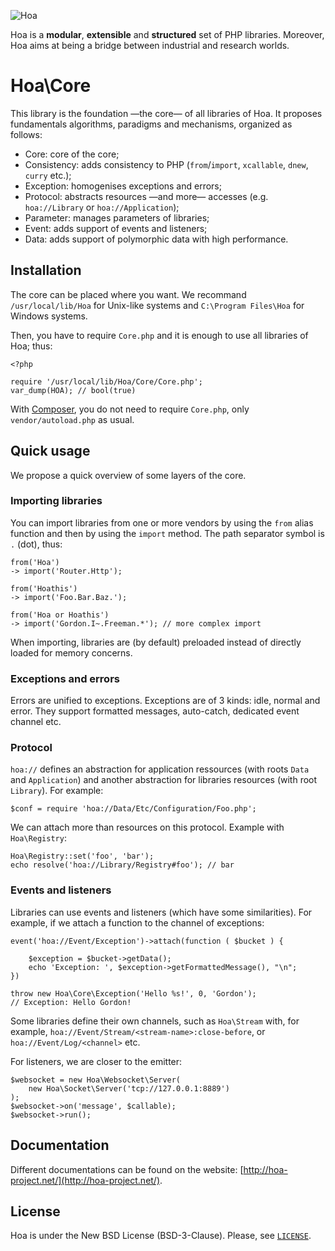 ![Hoa](http://static.hoa-project.net/Image/Hoa_small.png)

Hoa is a **modular**, **extensible** and **structured** set of PHP libraries.
Moreover, Hoa aims at being a bridge between industrial and research worlds.

# Hoa\Core

This library is the foundation —the core— of all libraries of Hoa. It proposes
fundamentals algorithms, paradigms and mechanisms, organized as follows:

  * Core: core of the core;
  * Consistency: adds consistency to PHP (`from`/`import`, `xcallable`, `dnew`,
    `curry` etc.);
  * Exception: homogenises exceptions and errors; 
  * Protocol: abstracts resources —and more— accesses (e.g. `hoa://Library` or
    `hoa://Application`);
  * Parameter: manages parameters of libraries;
  * Event: adds support of events and listeners;
  * Data: adds support of polymorphic data with high performance.

## Installation

The core can be placed where you want. We recommand `/usr/local/lib/Hoa` for
Unix-like systems and `C:\Program Files\Hoa` for Windows systems.

Then, you have to require `Core.php` and it is enough to use all libraries of
Hoa; thus:

    <?php

    require '/usr/local/lib/Hoa/Core/Core.php';
    var_dump(HOA); // bool(true)

With [Composer](https://getcomposer.org/), you do not need to require
`Core.php`, only `vendor/autoload.php` as usual.


## Quick usage

We propose a quick overview of some layers of the core.

### Importing libraries

You can import libraries from one or more vendors by using the `from` alias
function and then by using the `import` method. The path separator symbol is `.`
(dot), thus:

    from('Hoa')
    -> import('Router.Http');

    from('Hoathis')
    -> import('Foo.Bar.Baz.');

    from('Hoa or Hoathis')
    -> import('Gordon.I~.Freeman.*'); // more complex import

When importing, libraries are (by default) preloaded instead of directly loaded
for memory concerns.

### Exceptions and errors

Errors are unified to exceptions. Exceptions are of 3 kinds: idle, normal and
error. They support formatted messages, auto-catch, dedicated event channel etc.

### Protocol

`hoa://` defines an abstraction for application ressources (with roots `Data`
and `Application`) and another abstraction for libraries resources (with root
`Library`). For example:

    $conf = require 'hoa://Data/Etc/Configuration/Foo.php';

We can attach more than resources on this protocol. Example with `Hoa\Registry`:

    Hoa\Registry::set('foo', 'bar');
    echo resolve('hoa://Library/Registry#foo'); // bar

### Events and listeners

Libraries can use events and listeners (which have some similarities). For
example, if we attach a function to the channel of exceptions:

    event('hoa://Event/Exception')->attach(function ( $bucket ) {

        $exception = $bucket->getData();
        echo 'Exception: ', $exception->getFormattedMessage(), "\n";
    })

    throw new Hoa\Core\Exception('Hello %s!', 0, 'Gordon');
    // Exception: Hello Gordon!

Some libraries define their own channels, such as `Hoa\Stream` with, for
example, `hoa://Event/Stream/<stream-name>:close-before`, or
`hoa://Event/Log/<channel>` etc.

For listeners, we are closer to the emitter:

    $websocket = new Hoa\Websocket\Server(
        new Hoa\Socket\Server('tcp://127.0.0.1:8889')
    );
    $websocket->on('message', $callable);
    $websocket->run();

## Documentation

Different documentations can be found on the website:
[http://hoa-project.net/](http://hoa-project.net/).

## License

Hoa is under the New BSD License (BSD-3-Clause). Please, see
[`LICENSE`](http://hoa-project.net/LICENSE).
